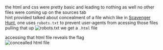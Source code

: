 the html and css were pretty basic and leading to nothing as well no other files were coming up on the sources tab  
hint provided talked about concealment of a file which like in [Scavenger Hunt](webpico/Scavenger%20Hunt.md), one uses `robots.txt` to prevent user-agents from acessing those files  
pulling that up
![robots.txt](https://github.com/arnavjagia/cryptoniteTP/assets/89345926/71e2f738-2b25-4538-8a98-394168090f63)
we get a `.html` file  

accessing that html file reveals the flag  
![concealled html file](https://github.com/arnavjagia/cryptoniteTP/assets/89345926/72e8f3ba-09f4-4901-ac49-ab75bf5ec4cd)

